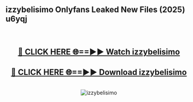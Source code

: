 <h2>izzybelisimo Onlyfans Leaked New Files (2025) u6yqj</h2>
<br>
<div align="center">
<h2><a href="https://mediafiles.top/izzybelisimo&ref=git" rel="nofollow">🔴 CLICK HERE 🌐==►► Watch izzybelisimo</a></h2>
<h2><a href="https://mediafiles.top/izzybelisimo&ref=git" rel="nofollow">🔴 CLICK HERE 🌐==►► Download izzybelisimo</a></h2>
<br>
<a href="https://mediafiles.top/izzybelisimo&ref=git" rel="nofollow" data-target="animated-image.originalLink"><img src="https://i.ibb.co.com/xMMVF88/686577567.gif" alt="izzybelisimo" style="max-width: 100%; display: inline-block;" data-target="animated-image.originalImage"></a>
</div>
<br>
<br>